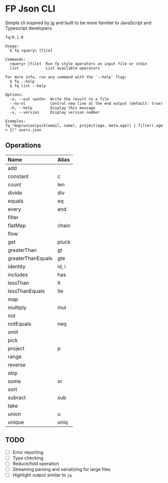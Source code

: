 # FP Json CLI

Simple cli inspired by [jq](https://jqlang.github.io/jq/) and built to be more familier to JavaScript and Typescript developers.

```
fq/0.1.0

Usage:
  $ fq <query> [file]

Commands:
  <query> [file]  Run fp style operators on input file or stdin
  list            List available operators

For more info, run any command with the `--help` flag:
  $ fq --help
  $ fq list --help

Options:
  -o, --out <path>  Write the result to a file
  --no-nl           Control new line at the end output (default: true)
  -h, --help        Display this message
  -v, --version     Display version number

Examples:
fq "map(union(pick(email, name), project(age, meta.age)) | filter(.age > 2)" users.json
```

## Operations

| Name              | Alias |
| :---------------- | :---- |
| add               |       |
| constant          | c     |
| count             | len   |
| divide            | div   |
| equals            | eq    |
| every             | and   |
| filter            |       |
| flatMap           | chain |
| flow              |       |
| get               | pluck |
| greaterThan       | gt    |
| greaterThanEquals | gte   |
| identity          | id, i |
| includes          | has   |
| lessThan          | lt    |
| lessThanEquals    | lte   |
| map               |       |
| multiply          | mul   |
| not               |       |
| notEquals         | neq   |
| omit              |       |
| pick              |       |
| project           | p     |
| range             |       |
| reverse           |       |
| skip              |       |
| some              | or    |
| sort              |       |
| subract           | sub   |
| take              |       |
| union             | u     |
| unique            | uniq  |

## TODO

- [ ] Error reporting
- [ ] Type checking
- [ ] Reduce/fold operation
- [ ] Streaming parsing and serializing for large files
- [ ] Highlight output similar to `jq`
